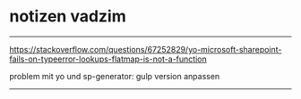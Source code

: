 # notizen vadzim

---

https://stackoverflow.com/questions/67252829/yo-microsoft-sharepoint-fails-on-typeerror-lookups-flatmap-is-not-a-function

problem mit yo und sp-generator: gulp version anpassen
<!-- todo -->

---
